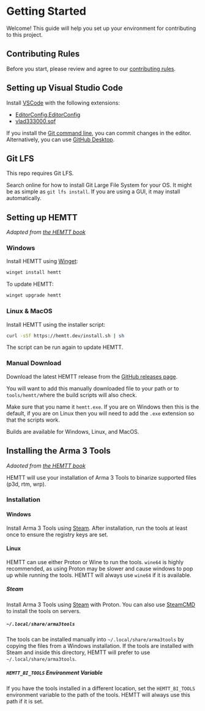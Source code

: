 # Getting Started
Welcome! This guide will help you set up your environment for contributing to this project.

## Contributing Rules
Before you start, please review and agree to our [contributing rules](../../.github/CONTRIBUTING.md).

## Setting up Visual Studio Code
Install [VSCode](https://code.visualstudio.com/) with the following extensions:
- [EditorConfig.EditorConfig](https://marketplace.visualstudio.com/items?itemName=EditorConfig.EditorConfig)
- [vlad333000.sqf](https://marketplace.visualstudio.com/items?itemName=vlad333000.sqf)

If you install the [Git command line](https://git-scm.com/downloads), you can commit changes in the editor. Alternatively, you can use [GitHub Desktop](https://github.com/apps/desktop).

## Git LFS
This repo requires Git LFS.

Search online for how to install Git Large File System for your OS. It might be as simple as `git lfs install`. If you are using a GUI, it may install automatically.

## Setting up HEMTT
_Adapted from [the HEMTT book](https://hemtt.dev/installation/index.html)_

### Windows
Install HEMTT using [Winget](https://github.com/microsoft/winget-cli):

```powershell
winget install hemtt
```

To update HEMTT:

```powershell
winget upgrade hemtt
```

### Linux & MacOS
Install HEMTT using the installer script:

```bash
curl -sSf https://hemtt.dev/install.sh | sh
```

The script can be run again to update HEMTT.

### Manual Download

Download the latest HEMTT release from the [GitHub releases page](https://github.com/brettmayson/HEMTT/releases).

You will want to add this manually downloaded file to your path or to `tools/hemtt/`where the build scripts will also check.

Make sure that you name it `hemtt.exe`. If you are on Windows then this is the default, if you are on Linux then you will need to add the `.exe` extension so that the scripts work.

Builds are available for Windows, Linux, and MacOS.

## Installing the Arma 3 Tools
_Adaoted from [the HEMTT book](https://hemtt.dev/installation/arma3tools.html)_

HEMTT will use your installation of Arma 3 Tools to binarize supported files (p3d, rtm, wrp).

### Installation

#### Windows
Install Arma 3 Tools using [Steam](https://store.steampowered.com/app/233800/Arma_3_Tools/). After installation, run the tools at least once to ensure the registry keys are set.

#### Linux
HEMTT can use either Proton or Wine to run the tools. `wine64` is highly recommended, as using Proton may be slower and cause windows to pop up while running the tools. HEMTT will always use `wine64` if it is available.

##### Steam
Install Arma 3 Tools using [Steam](https://store.steampowered.com/app/233800/Arma_3_Tools/) with Proton. You can also use [SteamCMD](https://developer.valvesoftware.com/wiki/SteamCMD) to install the tools on servers.

##### `~/.local/share/arma3tools`
The tools can be installed manually into `~/.local/share/arma3tools` by copying the files from a Windows installation. If the tools are installed with Steam and inside this directory, HEMTT will prefer to use `~/.local/share/arma3tools`.

##### `HEMTT_BI_TOOLS` Environment Variable
If you have the tools installed in a different location, set the `HEMTT_BI_TOOLS` environment variable to the path of the tools. HEMTT will always use this path if it is set.
